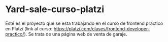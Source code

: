 # Yard-sale-curso-platzi
Esté es el proyecto que se esta trabajando en el curso de frontend practico en Platzi (link al curso: https://platzi.com/clases/frontend-developer-practico/). Se trata de una página web de venta de garaje.
